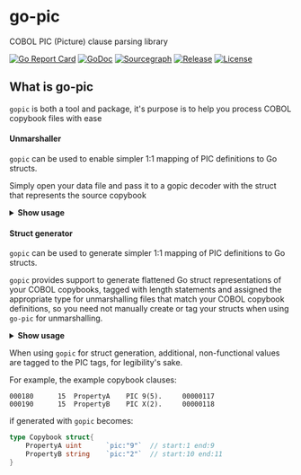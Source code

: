 # go-pic
COBOL PIC (Picture) clause parsing library

[![Go Report Card](https://goreportcard.com/badge/github.com/pgmitche/go-pic)](https://goreportcard.com/report/github.com/pgmitche/go-pic)
[![GoDoc](https://pkg.go.dev/badge/github.com/pgmitche/go-pic?status.svg)](https://pkg.go.dev/github.com/pgmitche/go-pic?tab=doc)
[![Sourcegraph](https://sourcegraph.com/github.com/pgmitche/go-pic/-/badge.svg)](https://sourcegraph.com/github.com/pgmitche/go-pic?badge)
[![Release](https://img.shields.io/github/release/pgmitche/go-pic.svg?style=flat-square)](https://github.com/pgmitche/go-pic/releases)
[![License](https://img.shields.io/badge/License-MIT-blue.svg)](https://github.com/pgmitche/go-pic/blob/master/LICENSE)

## What is go-pic

`gopic` is both a tool and package, it's purpose is to help you process COBOL copybook files with ease

#### Unmarshaller

`gopic` can be used to enable simpler 1:1 mapping of PIC definitions to Go structs. 

Simply open your data file and pass it to a gopic decoder with the struct that represents the source
copybook

<details><summary><b>Show usage</b></summary>

1. Import gopic

    ```go
    import (
        pic "github.com/pgmitche/go-pic"
    )
    ```

2. Tag your structs

    Say your copybook data looks like
    ```
    000180      15  PropertyA    PIC X(5).     00000117
    000190      15  PropertyB    PIC X(2).     00000118
    ```
    You would tag your struct like so
    ```go
    type yourStruct struct {
        PropertyA string `pic:"5"` 
        PropertyB string `pic:"2"`
    }
    ```

3. Prepare a decoder and unmarshal your input

    ```go
    d := pic.NewDecoder(f) // where f is your io.Reader / data
    typ := yourStruct{} // with pic tags
    if err := d.Decode(typ); err != nil {
            log.Fatal(err)
    }
    ```

</details>

#### Struct generator

`gopic` can be used to generate simpler 1:1 mapping of PIC definitions to Go structs. 

`gopic` provides support to generate flattened Go struct representations of your COBOL copybooks, tagged with length statements and assigned the appropriate type for unmarshalling files that match your COBOL copybook definitions, so you need not manually create or tag your structs when using `go-pic` for unmarshalling.

<details><summary><b>Show usage</b></summary>

1. Install gopic!

    Get started using `gopic` by for struct generation by running:

    ```shell script
    git clone github.com/pgmitche/go-pic
    cd go-pic
    make install
    ```
   
2. Generate structs from a copybook file
    
    ```shell script
    gopic file -o shipping -i cobolstuff/copybook-shipping.txt
    ```
    
3. Generate many structs from a directory containing copybooks (only copybooks)

    ```shell script
    gopic dir -o mystructsdir -i cobolstuff
    ```

</details>

When using `gopic` for struct generation, additional, non-functional values are tagged to the PIC tags, for legibility's sake. 

For example, the example copybook clauses:

```
000180      15  PropertyA    PIC 9(5).     00000117
000190      15  PropertyB    PIC X(2).     00000118
```

if generated with `gopic` becomes:

```go
type Copybook struct{
    PropertyA uint      `pic:"9"`  // start:1 end:9
    PropertyB string    `pic:"2"`  // start:10 end:11
}
```

